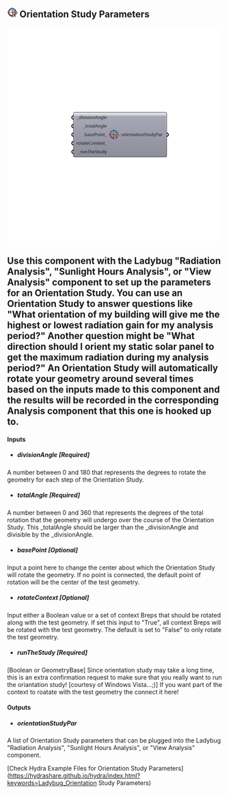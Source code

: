 ## ![](../../images/icons/Orientation_Study_Parameters.png) Orientation Study Parameters

![](../../images/500x500/Orientation_Study_Parameters.png)

Use this component with the Ladybug "Radiation Analysis", "Sunlight Hours Analysis", or "View Analysis" component to set up the parameters for an Orientation Study.
 You can use an Orientation Study to answer questions like "What orientation of my building will give me the highest or lowest radiation gain for my analysis period?"
 Another question might be "What direction should I orient my static solar panel to get the maximum radiation during my analysis period?"
 An Orientation Study will automatically rotate your geometry around several times based on the inputs made to this component and the results will be recorded in the corresponding Analysis component that this one is hooked up to.
 -
 

#### Inputs
* ##### divisionAngle [Required]
A number between 0 and 180 that represents the degrees to rotate the geometry for each step of the Orientation Study.
* ##### totalAngle [Required]
A number between 0 and 360 that represents the degrees of the total rotation that the geometry will undergo over the course of the Orientation Study. This _totalAngle should be larger than the _divisionAngle and divisible by the _divisionAngle.
* ##### basePoint [Optional]
Input a point here to change the center about which the Orientation Study will rotate the geometry. If no point is connected, the default point of rotation will be the center of the test geometry.
* ##### rotateContext [Optional]
Input either a Boolean value or a set of context Breps that should be rotated along with the test geometry. If set this input to "True", all context Breps will be rotated with the test geometry.  The default is set to "False" to only rotate the test geometry.
* ##### runTheStudy [Required]
[Boolean or GeometryBase] Since orientation study may take a long time, this is an extra
 confirmation request to make sure that you really want to run the oriantation study!
 [courtesy of Windows Vista...;)] If you want part of the context to roatate with the test geometry the connect it here!

#### Outputs
* ##### orientationStudyPar
A list of Orientation Study parameters that can be plugged into the Ladybug "Radiation Analysis", "Sunlight Hours Analysis", or "View Analysis" component.


[Check Hydra Example Files for Orientation Study Parameters](https://hydrashare.github.io/hydra/index.html?keywords=Ladybug_Orientation Study Parameters)